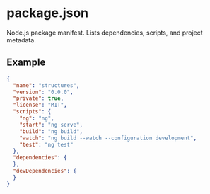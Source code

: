 # package.json

Node.js package manifest. Lists dependencies, scripts, and project metadata.

## Example

```json
{
  "name": "structures",
  "version": "0.0.0",
  "private": true,
  "license": "MIT",
  "scripts": {
    "ng": "ng",
    "start": "ng serve",
    "build": "ng build",
    "watch": "ng build --watch --configuration development",
    "test": "ng test"
  },
  "dependencies": {
  },
  "devDependencies": {
  }
}
```
